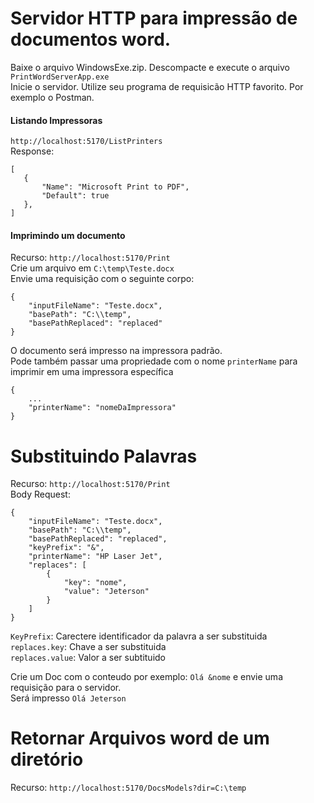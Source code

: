 # Servidor HTTP para impressão de documentos word.
 Baixe o arquivo WindowsExe.zip. Descompacte e execute o arquivo `PrintWordServerApp.exe`
 <br/>
 Inicie o servidor.
 Utilize seu programa de requisicão HTTP favorito. Por exemplo o Postman.
 
 
 #### Listando Impressoras
 `http://localhost:5170/ListPrinters`
 <br /> 
 Response:
 ```
 [
    {
        "Name": "Microsoft Print to PDF",
        "Default": true
    },
 ]
 ```
 
  
#### Imprimindo um documento
Recurso: `http://localhost:5170/Print`
<br />
Crie um arquivo em `C:\temp\Teste.docx`
<br />
Envie uma requisição com o seguinte corpo:
```
{
	"inputFileName": "Teste.docx",
	"basePath": "C:\\temp",
	"basePathReplaced": "replaced"	
}
```
O documento será impresso na impressora padrão.
<br />
Pode também passar uma propriedade com o nome `printerName` para imprimir em uma impressora específica

```
{
	...
	"printerName": "nomeDaImpressora"
}
```

# Substituindo Palavras
Recurso: `http://localhost:5170/Print` <br/>
Body Request:
```
{
	"inputFileName": "Teste.docx",
	"basePath": "C:\\temp",
	"basePathReplaced": "replaced",
	"keyPrefix": "&",
	"printerName": "HP Laser Jet",
	"replaces": [
		{
			"key": "nome",
			"value": "Jeterson"
		}
	]
}
```
`KeyPrefix`: Carectere identificador da palavra a ser substituida<br />
`replaces.key`: Chave a ser substituida<br />
`replaces.value`: Valor a ser subtituido<br />

Crie um Doc com o conteudo por exemplo: `Olá &nome` e envie uma requisição para o servidor.
<br/>
Será impresso `Olá Jeterson`

# Retornar Arquivos word de um diretório
Recurso: `http://localhost:5170/DocsModels?dir=C:\temp`
